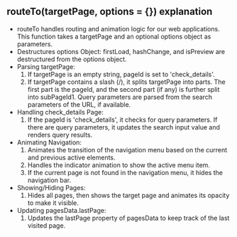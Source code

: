 ## routeTo(targetPage, options = {}) explanation 
- routeTo handles routing and animation logic for our web applications. This function takes a targetPage and an optional options object as parameters.
- Destructures options Object: firstLoad, hashChange, and isPreview are destructured from the options object.
- Parsing targetPage:
  1. If targetPage is an empty string, pageId is set to 'check_details'.
  2. If targetPage contains a slash (/), it splits targetPage into parts. The first part is the pageId, and the second part (if any) is further split into subPageId1.
Query parameters are parsed from the search parameters of the URL, if available.
- Handling check_details Page:
  1. If the pageId is 'check_details', it checks for query parameters. If there are query parameters, it updates the search input value and renders query results.
- Animating Navigation:
  1. Animates the transition of the navigation menu based on the current and previous active elements.
  2. Handles the indicator animation to show the active menu item.
  3. If the current page is not found in the navigation menu, it hides the navigation bar.
- Showing/Hiding Pages:
  1. Hides all pages, then shows the target page and animates its opacity to make it visible.
- Updating pagesData.lastPage:
  1. Updates the lastPage property of pagesData to keep track of the last visited page.

